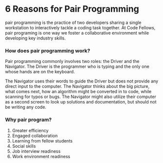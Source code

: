 # 6 Reasons for Pair Programming 


  pair programming is the practice of two developers sharing a single workstation to interactively tackle a coding task together. At Code Fellows, pair programing is one way we foster a collaborative environment while developing key industry skills.


   ### How does pair programming work?
   
   Pair programming commonly involves two roles: the Driver and the Navigator. The Driver is the programmer who is typing and the only one whose hands are on the keyboard.
   
   The Navigator uses their words to guide the Driver but does not provide any direct input to the computer. The Navigator thinks about the big picture, what comes next, how an algorithm might be converted in to code, while scanning for typos or bugs. The Navigator might also utilize their computer as a second screen to look up solutions and documentation, but should not be writing any code.
   
   
   ### Why pair program?
   
   1. Greater efficiency
   2. Engaged collaboration
   3. Learning from fellow students
   4. Social skills
   5. Job interview readiness
   6. Work environment readiness
